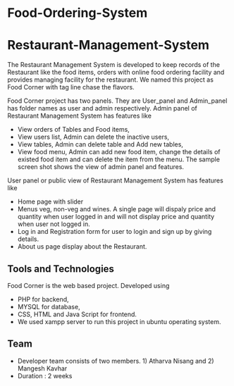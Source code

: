 # Food-Ordering-System
# Restaurant-Management-System
The Restaurant Management System is developed to keep records of the Restaurant like the food items, orders with online food ordering facility and provides managing facility for the restaurant.  We named this project as Food Corner with tag line chase the flavors.

Food Corner project has two panels. They are User_panel and Admin_panel has folder names as user and admin respectively.
Admin panel of Restaurant Management System has features like 
* View orders of Tables and Food items,
* View users list, Admin can delete the inactive users,
* View tables, Admin can delete table and Add new tables,
* View food menu, Admin can add new food item, change the details of existed food item and can delete the item from the menu.
The sample screen shot shows the view of admin panel and features.

User panel or public view of Restaurant Management System has features like
* Home page with slider
* Menus veg, non-veg and wines. A single page will dispaly price and quantity when user logged in and will not display price and quantity when user not logged in.
* Log in and Registration form for user to login and sign up by giving details.
* About us page display about the Restaurant.

## Tools and Technologies
Food Corner is the web based project. Developed using 
* PHP for backend,
* MYSQL for database,
* CSS, HTML and Java Script for frontend.
* We used xampp server to run this project in ubuntu operating system.

## Team
* Developer team consists of two members. 1) Atharva Nisang and 2) Mangesh Kavhar
* Duration : 2 weeks
